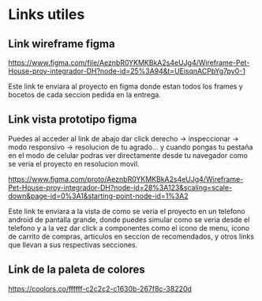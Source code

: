 # Links utiles

## Link wireframe figma

https://www.figma.com/file/AeznbR0YKMKBkA2s4eUJg4/Wireframe-Pet-House-proy-integrador-DH?node-id=25%3A94&t=UEisqnACPbYg7py0-1

Este link te enviara al proyecto en figma donde estan todos los frames y bocetos de cada seccion pedida en la entrega.

## Link vista prototipo figma

Puedes al acceder al link de abajo dar click derecho -> inspeccionar -> modo responsivo -> resolucion de tu agrado... y cuando pongas tu pestaña en el modo de celular podras ver directamente desde tu navegador como se veria el proyecto en resolucion movil. 

https://www.figma.com/proto/AeznbR0YKMKBkA2s4eUJg4/Wireframe-Pet-House-proy-integrador-DH?node-id=28%3A123&scaling=scale-down&page-id=0%3A1&starting-point-node-id=1%3A2

Este link te enviara a la vista de como se veria el proyecto en un telefono android de pantalla grande, donde puedes simular como se veria desde el telefono y a la vez dar click a componentes como el icono de menu, icono de carrito de compras, articulos en seccion de recomendados, y otros links que llevan a sus respectivas secciones.

## Link de la paleta de colores


https://coolors.co/ffffff-c2c2c2-c1630b-267f8c-38220d